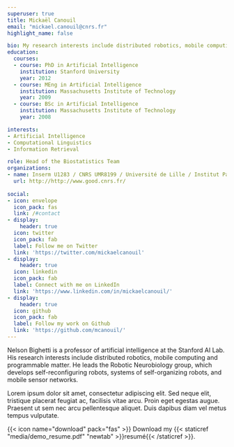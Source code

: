 ```yaml
---
superuser: true
title: Mickaël Canouil
email: "mickael.canouil@cnrs.fr"
highlight_name: false

bio: My research interests include distributed robotics, mobile computing and programmable matter.
education:
  courses:
  - course: PhD in Artificial Intelligence
    institution: Stanford University
    year: 2012
  - course: MEng in Artificial Intelligence
    institution: Massachusetts Institute of Technology
    year: 2009
  - course: BSc in Artificial Intelligence
    institution: Massachusetts Institute of Technology
    year: 2008

interests:
- Artificial Intelligence
- Computational Linguistics
- Information Retrieval

role: Head of the Biostatistics Team
organizations:
- name: Inserm U1283 / CNRS UMR8199 / Université de Lille / Institut Pasteur de Lille / CHU Lille
  url: http://http://www.good.cnrs.fr/
  
social:
- icon: envelope
  icon_pack: fas
  link: /#contact
- display:
    header: true
  icon: twitter
  icon_pack: fab
  label: Follow me on Twitter
  link: 'https://twitter.com/mickaelcanouil'
- display:
    header: true
  icon: linkedin
  icon_pack: fab
  label: Connect with me on LinkedIn
  link: 'https://www.linkedin.com/in/mickaelcanouil/'
- display:
    header: true
  icon: github
  icon_pack: fab
  label: Follow my work on Github
  link: 'https://github.com/mcanouil/'
---
```


Nelson Bighetti is a professor of artificial intelligence at the Stanford AI Lab. His research interests include distributed robotics, mobile computing and programmable matter. He leads the Robotic Neurobiology group, which develops self-reconfiguring robots, systems of self-organizing robots, and mobile sensor networks.

Lorem ipsum dolor sit amet, consectetur adipiscing elit. Sed neque elit, tristique placerat feugiat ac, facilisis vitae arcu. Proin eget egestas augue. Praesent ut sem nec arcu pellentesque aliquet. Duis dapibus diam vel metus tempus vulputate.

{{< icon name="download" pack="fas" >}} Download my {{< staticref "media/demo_resume.pdf" "newtab" >}}resumé{{< /staticref >}}.
